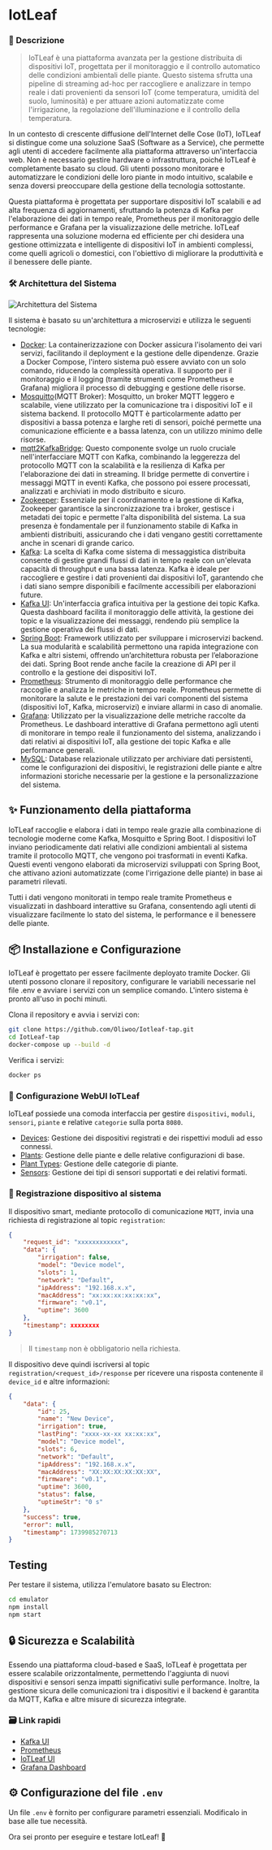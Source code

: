 # IotLeaf

### 📝 Descrizione

> IoTLeaf è una piattaforma avanzata per la gestione distribuita di dispositivi IoT, progettata per il monitoraggio e il controllo automatico delle condizioni ambientali delle piante. Questo sistema sfrutta una pipeline di streaming ad-hoc per raccogliere e analizzare in tempo reale i dati provenienti da sensori IoT (come temperatura, umidità del suolo, luminosità) e per attuare azioni automatizzate come l'irrigazione, la regolazione dell'illuminazione e il controllo della temperatura.

In un contesto di crescente diffusione dell'Internet delle Cose (IoT), IoTLeaf si distingue come una soluzione SaaS (Software as a Service), che permette agli utenti di accedere facilmente alla piattaforma attraverso un'interfaccia web. Non è necessario gestire hardware o infrastruttura, poiché IoTLeaf è completamente basato su cloud. Gli utenti possono monitorare e automatizzare le condizioni delle loro piante in modo intuitivo, scalabile e senza doversi preoccupare della gestione della tecnologia sottostante.

Questa piattaforma è progettata per supportare dispositivi IoT scalabili e ad alta frequenza di aggiornamenti, sfruttando la potenza di Kafka per l'elaborazione dei dati in tempo reale, Prometheus per il monitoraggio delle performance e Grafana per la visualizzazione delle metriche. IoTLeaf rappresenta una soluzione moderna ed efficiente per chi desidera una gestione ottimizzata e intelligente di dispositivi IoT in ambienti complessi, come quelli agricoli o domestici, con l'obiettivo di migliorare la produttività e il benessere delle piante.

### 🛠️ Architettura del Sistema
![Architettura del Sistema](architecture.png)

Il sistema è basato su un'architettura a microservizi e utilizza le seguenti tecnologie:

- [Docker](https://docs.docker.com/): La containerizzazione con Docker assicura l'isolamento dei vari servizi, facilitando il deployment e la gestione delle dipendenze. Grazie a Docker Compose, l'intero sistema può essere avviato con un solo comando, riducendo la complessità operativa. Il supporto per il monitoraggio e il logging (tramite strumenti come Prometheus e Grafana) migliora il processo di debugging e gestione delle risorse.
- [Mosquitto](https://hub.docker.com/_/eclipse-mosquitto)(MQTT Broker): Mosquitto, un broker MQTT leggero e scalabile, viene utilizzato per la comunicazione tra i dispositivi IoT e il sistema backend. Il protocollo MQTT è particolarmente adatto per dispositivi a bassa potenza e larghe reti di sensori, poiché permette una comunicazione efficiente e a bassa latenza, con un utilizzo minimo delle risorse.
- [mqtt2KafkaBridge](https://hub.docker.com/r/marmaechler/mqtt2kafkabridge): Questo componente svolge un ruolo cruciale nell'interfacciare MQTT con Kafka, combinando la leggerezza del protocollo MQTT con la scalabilità e la resilienza di Kafka per l'elaborazione dei dati in streaming. Il bridge permette di convertire i messaggi MQTT in eventi Kafka, che possono poi essere processati, analizzati e archiviati in modo distribuito e sicuro.
- [Zookeeper](https://hub.docker.com/r/bitnami/zookeeper): Essenziale per il coordinamento e la gestione di Kafka, Zookeeper garantisce la sincronizzazione tra i broker, gestisce i metadati dei topic e permette l'alta disponibilità del sistema. La sua presenza è fondamentale per il funzionamento stabile di Kafka in ambienti distribuiti, assicurando che i dati vengano gestiti correttamente anche in scenari di grande carico.
- [Kafka](https://hub.docker.com/r/bitnami/kafka): La scelta di Kafka come sistema di messaggistica distribuita consente di gestire grandi flussi di dati in tempo reale con un'elevata capacità di throughput e una bassa latenza. Kafka è ideale per raccogliere e gestire i dati provenienti dai dispositivi IoT, garantendo che i dati siano sempre disponibili e facilmente accessibili per elaborazioni future.
- [Kafka UI](https://hub.docker.com/r/provectuslabs/kafka-ui): Un'interfaccia grafica intuitiva per la gestione dei topic Kafka. Questa dashboard facilita il monitoraggio delle attività, la gestione dei topic e la visualizzazione dei messaggi, rendendo più semplice la gestione operativa dei flussi di dati.
- [Spring Boot](https://spring.io/projects/spring-boot): Framework utilizzato per sviluppare i microservizi backend. La sua modularità e scalabilità permettono una rapida integrazione con Kafka e altri sistemi, offrendo un’architettura robusta per l’elaborazione dei dati. Spring Boot rende anche facile la creazione di API per il controllo e la gestione dei dispositivi IoT.
- [Prometheus](https://hub.docker.com/r/prom/prometheus): Strumento di monitoraggio delle performance che raccoglie e analizza le metriche in tempo reale. Prometheus permette di monitorare la salute e le prestazioni dei vari componenti del sistema (dispositivi IoT, Kafka, microservizi) e inviare allarmi in caso di anomalie.
- [Grafana](https://hub.docker.com/r/grafana/grafana): Utilizzato per la visualizzazione delle metriche raccolte da Prometheus. Le dashboard interattive di Grafana permettono agli utenti di monitorare in tempo reale il funzionamento del sistema, analizzando i dati relativi ai dispositivi IoT, alla gestione dei topic Kafka e alle performance generali.
- [MySQL](https://hub.docker.com/_/mysql): Database relazionale utilizzato per archiviare dati persistenti, come le configurazioni dei dispositivi, le registrazioni delle piante e altre informazioni storiche necessarie per la gestione e la personalizzazione del sistema.

## ✨ Funzionamento della piattaforma
IoTLeaf raccoglie e elabora i dati in tempo reale grazie alla combinazione di tecnologie moderne come Kafka, Mosquitto e Spring Boot. I dispositivi IoT inviano periodicamente dati relativi alle condizioni ambientali al sistema tramite il protocollo MQTT, che vengono poi trasformati in eventi Kafka. Questi eventi vengono elaborati da microservizi sviluppati con Spring Boot, che attivano azioni automatizzate (come l'irrigazione delle piante) in base ai parametri rilevati.

Tutti i dati vengono monitorati in tempo reale tramite Prometheus e visualizzati in dashboard interattive su Grafana, consentendo agli utenti di visualizzare facilmente lo stato del sistema, le performance e il benessere delle piante.

## 📦 Installazione e Configurazione
IoTLeaf è progettato per essere facilmente deployato tramite Docker. Gli utenti possono clonare il repository, configurare le variabili necessarie nel file .env e avviare i servizi con un semplice comando. L'intero sistema è pronto all'uso in pochi minuti.

Clona il repository e avvia i servizi con:
```sh
git clone https://github.com/Oliwoo/Iotleaf-tap.git
cd IotLeaf-tap
docker-compose up --build -d
```

Verifica i servizi:
```sh
docker ps
```

### 🔧 Configurazione WebUI IoTLeaf
IoTLeaf possiede una comoda interfaccia per gestire `dispositivi`, `moduli`, `sensori`, `piante` e relative `categorie` sulla porta `8080`.
- [Devices](http://localhost:8080/devices): Gestione dei dispositivi registrati e dei rispettivi moduli ad esso connessi.
- [Plants](http://localhost:8080/plants): Gestione delle piante e delle relative configurazioni di base.
- [Plant Types](http://localhost:8080/plantTypes): Gestione delle categorie di piante.
- [Sensors](http://localhost:8080/sensorTypes): Gestione dei tipi di sensori supportati e dei relativi formati.

### 🪪 Registrazione dispositivo al sistema

Il dispositivo smart, mediante protocollo di comunicazione `MQTT`, invia una richiesta di registrazione al topic `registration`:
```json
{
    "request_id": "xxxxxxxxxxxx",
    "data": {
        "irrigation": false,
        "model": "Device model",
        "slots": 1,
        "network": "Default",
        "ipAddress": "192.168.x.x",
        "macAddress": "xx:xx:xx:xx:xx:xx",
        "firmware": "v0.1",
        "uptime": 3600
    },
    "timestamp": xxxxxxxx
}
```
> Il `timestamp` non è obbligatorio nella richiesta.

Il dispositivo deve quindi iscriversi al topic `registration/<request_id>/response` per ricevere una risposta contenente il `device_id` e altre informazioni:
```json
{
    "data": {
        "id": 25,
        "name": "New Device",
        "irrigation": true,
        "lastPing": "xxxx-xx-xx xx:xx:xx",
        "model": "Device model",
        "slots": 6,
        "network": "Default",
        "ipAddress": "192.168.x.x",
        "macAddress": "XX:XX:XX:XX:XX:XX",
        "firmware": "v0.1",
        "uptime": 3600,
        "status": false,
        "uptimeStr": "0 s"
    },
    "success": true,
    "error": null,
    "timestamp": 1739985270713
}
```

## Testing

Per testare il sistema, utilizza l'emulatore basato su Electron:
```sh
cd emulator
npm install
npm start
```

## 🔒 Sicurezza e Scalabilità
Essendo una piattaforma cloud-based e SaaS, IoTLeaf è progettata per essere scalabile orizzontalmente, permettendo l'aggiunta di nuovi dispositivi e sensori senza impatti significativi sulle performance. Inoltre, la gestione sicura delle comunicazioni tra i dispositivi e il backend è garantita da MQTT, Kafka e altre misure di sicurezza integrate.

### 🗃️ Link rapidi
- [Kafka UI](http://localhost:8130)
- [Prometheus](http://localhost:9090)
- [IoTLeaf UI](http://localhost:8080)
- [Grafana Dashboard](http://localhost:8131)

## ⚙️ Configurazione del file `.env`

Un file `.env` è fornito per configurare parametri essenziali. Modificalo in base alle tue necessità.

Ora sei pronto per eseguire e testare IotLeaf! 🚀
